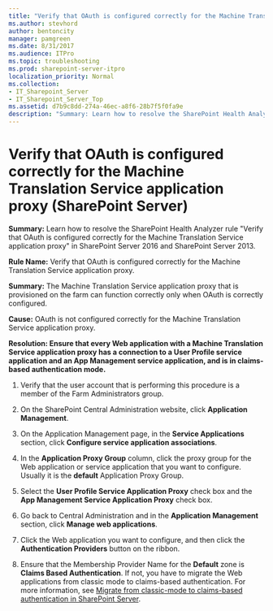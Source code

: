 ```yaml
---
title: "Verify that OAuth is configured correctly for the Machine Translation Service application proxy (SharePoint Server)"
ms.author: stevhord
author: bentoncity
manager: pamgreen
ms.date: 8/31/2017
ms.audience: ITPro
ms.topic: troubleshooting
ms.prod: sharepoint-server-itpro
localization_priority: Normal
ms.collection:
- IT_Sharepoint_Server
- IT_Sharepoint_Server_Top
ms.assetid: d7b9c8dd-274a-46ec-a8f6-28b7f5f0fa9e
description: "Summary: Learn how to resolve the SharePoint Health Analyzer ruleVerify that OAuth is configured correctly for the Machine Translation Service application proxyin SharePoint Server 2016 and SharePoint Server 2013."
---
```


# Verify that OAuth is configured correctly for the Machine Translation Service application proxy (SharePoint Server)

 **Summary:** Learn how to resolve the SharePoint Health Analyzer rule "Verify that OAuth is configured correctly for the Machine Translation Service application proxy" in SharePoint Server 2016 and SharePoint Server 2013. 
  
 **Rule Name:** Verify that OAuth is configured correctly for the Machine Translation Service application proxy. 
  
 **Summary:** The Machine Translation Service application proxy that is provisioned on the farm can function correctly only when OAuth is correctly configured. 
  
 **Cause:** OAuth is not configured correctly for the Machine Translation Service application proxy. 
  
 **Resolution: Ensure that every Web application with a Machine Translation Service application proxy has a connection to a User Profile service application and an App Management service application, and is in claims-based authentication mode.**
  
1. Verify that the user account that is performing this procedure is a member of the Farm Administrators group.
    
2. On the SharePoint Central Administration website, click **Application Management**.
    
3. On the Application Management page, in the **Service Applications** section, click **Configure service application associations**.
    
4. In the **Application Proxy Group** column, click the proxy group for the Web application or service application that you want to configure. Usually it is the **default** Application Proxy Group. 
    
5. Select the **User Profile Service Application Proxy** check box and the **App Management Service Application Proxy** check box. 
    
6. Go back to Central Administration and in the **Application Management** section, click **Manage web applications**.
    
7. Click the Web application you want to configure, and then click the **Authentication Providers** button on the ribbon. 
    
8. Ensure that the Membership Provider Name for the **Default** zone is **Claims Based Authentication**. If not, you have to migrate the Web applications from classic mode to claims-based authentication. For more information, see [Migrate from classic-mode to claims-based authentication in SharePoint Server](http://technet.microsoft.com/library/e3e3d0b8-8ba0-4495-8650-e2e9dfb5fa6a%28Office.14%29.aspx).
    

